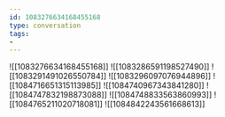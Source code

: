 ```yaml
---
id: 1083276634168455168
type: conversation
tags:
- 
---
```

![[1083276634168455168]]
![[1083286591198527490]]
![[1083291491026550784]]
![[1083296097076944896]]
![[1084716651315113985]]
![[1084740967343841280]]
![[1084747832198873088]]
![[1084748833563860993]]
![[1084765211020718081]]
![[1084842243561668613]]

